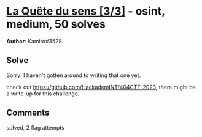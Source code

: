[La Quête du sens [3/3]](challenge_files/README.md) - osint, medium, 50 solves
===

**Author**: Kamiro#3528    

## Solve

Sorry! I haven't gotten around to writing that one yet.

check out https://github.com/HackademINT/404CTF-2023, there might be a write-up for this challenge.

## Comments

solved, 2 flag attempts
